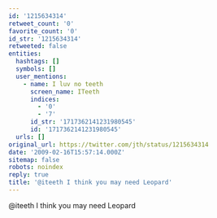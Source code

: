 ```yaml
---
id: '1215634314'
retweet_count: '0'
favorite_count: '0'
id_str: '1215634314'
retweeted: false
entities:
  hashtags: []
  symbols: []
  user_mentions:
    - name: I luv no teeth
      screen_name: ITeeth
      indices:
        - '0'
        - '7'
      id_str: '1717362141231980545'
      id: '1717362141231980545'
  urls: []
original_url: https://twitter.com/jth/status/1215634314
date: '2009-02-16T15:57:14.000Z'
sitemap: false
robots: noindex
reply: true
title: '@iteeth I think you may need Leopard'
---
```


@iteeth I think you may need Leopard